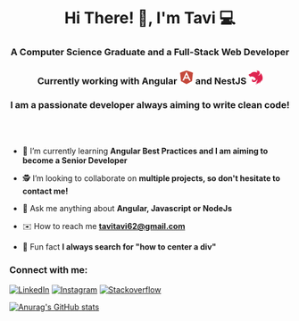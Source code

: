 
<h1 align="center">Hi There! 👋, I'm Tavi 💻</h1>
<h3 align="center">A Computer Science Graduate and a Full-Stack Web Developer</h3> 
<h3 align="center"> 
  Currently working with Angular 
  <img src='https://raw.githubusercontent.com/devicons/devicon/9f4f5cdb393299a81125eb5127929ea7bfe42889/icons/angularjs/angularjs-plain.svg' alt="Angular logo"   width="25px" height="25px">
  and NestJS 
   <img src='https://raw.githubusercontent.com/devicons/devicon/9f4f5cdb393299a81125eb5127929ea7bfe42889/icons/nestjs/nestjs-plain.svg' alt="NestJs logo" width="25px"  height="25px"> 
</h3>
   
<h3 align="center">I am a passionate developer always aiming to write clean code! </h3>

<br>
<br>

<!--- 🔭 I’m currently working on [](https://github.com/xTavi/)-->

- 🌱 I’m currently learning **Angular Best Practices and I am aiming to become a Senior Developer**

- 🕵️ I’m looking to collaborate on **multiple projects, so don't hesitate to contact me!**

- 💬 Ask me anything about **Angular, Javascript or NodeJs**

- ✉️ How to reach me **tavitavi62@gmail.com**

- 🤯 Fun fact **I always search for "how to center a div"**

<p align="left">
<h3 align="left">Connect with me:</h3>

[![LinkedIn](https://img.shields.io/badge/LinkedIn-blue?style=flat&logo=linkedin&labelColor=blue)](https://www.linkedin.com/in/tavi-constantin-3602601b3/)
[![Instagram](https://img.shields.io/badge/Instagram-808080?style=flat&logo=instagram&labelColor=white)](https://www.instagram.com/taviconstantin/)
[![Stackoverflow](https://img.shields.io/badge/Stackoverflow-orange?style=flat&logo=stackoverflow&labelColor=white)](https://stackoverflow.com/users/10672024/tavi)

[![Anurag's GitHub stats](https://github-readme-stats.vercel.app/api?username=xTavi&show_icons=true&theme=tokyonight)](#)


<!-- Profile viewers <p align="right" display="flex"> <img src="https://komarev.com/ghpvc/?username=xTavi" alt="xTavi" /> </p> -->
<!-- This is a little note from me, Tavi. I will paste here some useful links I used when I created my portofolio. I hope they will help you:
[1].  https://github.com/coderjojo/creative-profile-readme    ---- A list of profiles ( more than 100 ) Thank me later 😉
[2].  https://github.com/devicons/devicon                     ---- A lot of icons special for your profile needs
[3].  https://shields.io/                                     ---- Shields used for my contact section
-->
